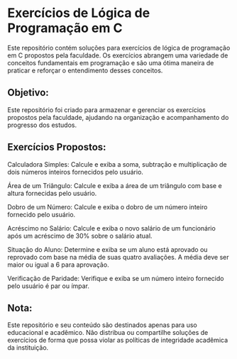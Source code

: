 # Exercícios de Lógica de Programação em C

Este repositório contém soluções para exercícios de lógica de programação em C propostos pela faculdade. Os exercícios abrangem uma variedade de conceitos fundamentais em programação e são uma ótima maneira de praticar e reforçar o entendimento desses conceitos.

## Objetivo:
Este repositório foi criado para armazenar e gerenciar os exercícios propostos pela faculdade, ajudando na organização e acompanhamento do progresso dos estudos.

## Exercícios Propostos:

Calculadora Simples: Calcule e exiba a soma, subtração e multiplicação de dois números inteiros fornecidos pelo usuário.

Área de um Triângulo: Calcule e exiba a área de um triângulo com base e altura fornecidas pelo usuário.

Dobro de um Número: Calcule e exiba o dobro de um número inteiro fornecido pelo usuário.

Acréscimo no Salário: Calcule e exiba o novo salário de um funcionário após um acréscimo de 30% sobre o salário atual.

Situação do Aluno: Determine e exiba se um aluno está aprovado ou reprovado com base na média de suas quatro avaliações. A média deve ser maior ou igual a 6 para aprovação.

Verificação de Paridade: Verifique e exiba se um número inteiro fornecido pelo usuário é par ou ímpar.

## Nota:
Este repositório e seu conteúdo são destinados apenas para uso educacional e acadêmico. Não distribua ou compartilhe soluções de exercícios de forma que possa violar as políticas de integridade acadêmica da instituição.